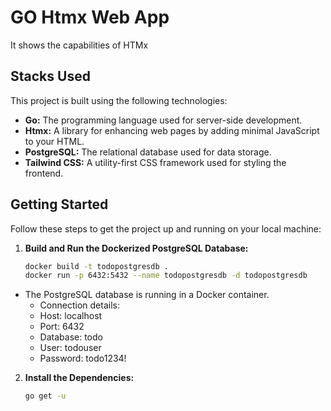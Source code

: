 # GO Htmx Web App

It shows the capabilities of HTMx

## Stacks Used

This project is built using the following technologies:

- **Go:** The programming language used for server-side development.
- **Htmx:** A library for enhancing web pages by adding minimal JavaScript to your HTML.
- **PostgreSQL:** The relational database used for data storage.
- **Tailwind CSS:** A utility-first CSS framework used for styling the frontend.

## Getting Started

Follow these steps to get the project up and running on your local machine:

1. **Build and Run the Dockerized PostgreSQL Database:**
   ```bash
   docker build -t todopostgresdb .
   docker run -p 6432:5432 --name todopostgresdb -d todopostgresdb
- The PostgreSQL database is running in a Docker container.
    - Connection details:
    - Host: localhost
    - Port: 6432
    - Database: todo
    - User: todouser
    - Password: todo1234!

2. **Install the Dependencies:**
   ```bash
   go get -u
